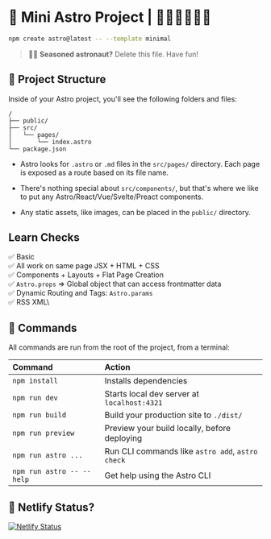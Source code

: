 # 🚀 Mini Astro Project | 🐱‍🚀👩‍🚀👨‍🚀

```sh
npm create astro@latest -- --template minimal
```

> 🧑‍🚀 **Seasoned astronaut?** Delete this file. Have fun!

## 🚀 Project Structure

Inside of your Astro project, you'll see the following folders and files:

```text
/
├── public/
├── src/
│   └── pages/
│       └── index.astro
└── package.json
```

- Astro looks for `.astro` or `.md` files in the `src/pages/` directory. Each page is exposed as a route based on its file name.

- There's nothing special about `src/components/`, but that's where we like to put any Astro/React/Vue/Svelte/Preact components.

- Any static assets, like images, can be placed in the `public/` directory.

## Learn Checks
✅ Basic\
✅ All work on same page JSX + HTML + CSS\
✅ Components + Layouts + Flat Page Creation\
✅ `Astro.props` => Global object that can access frontmatter data\
✅ Dynamic Routing and Tags: `Astro.params`\
✅ RSS XML\

## 🧞 Commands

All commands are run from the root of the project, from a terminal:

| Command                   | Action                                           |
| :------------------------ | :----------------------------------------------- |
| `npm install`             | Installs dependencies                            |
| `npm run dev`             | Starts local dev server at `localhost:4321`      |
| `npm run build`           | Build your production site to `./dist/`          |
| `npm run preview`         | Preview your build locally, before deploying     |
| `npm run astro ...`       | Run CLI commands like `astro add`, `astro check` |
| `npm run astro -- --help` | Get help using the Astro CLI                     |

## 👀 Netlify Status?

[![Netlify Status](https://api.netlify.com/api/v1/badges/4be473c9-e041-409f-b88f-5ee5efe316c0/deploy-status)](https://app.netlify.com/sites/miniastro/deploys)
